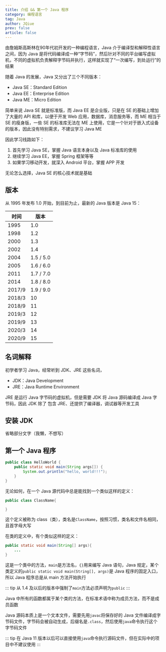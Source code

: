 ```yaml
---
title: 介绍 && 第一个 Java 程序
category: 编程语言
tag: Java
author: JQiue
prev: false
article: false
---
```


由詹姆斯高斯林在90年代初开发的一种编程语言，Java 介于编译型和解释性语言之间，因为 Java 是将代码编译成一种“字节码”，然后针对不同的平台编写虚拟机，不同的虚拟机负责解释字节码并执行，这样就实现了“一次编写，到处运行”的结果

随着 Java 的发展，Java 又分出了三个不同版本：

+ Java SE：Standard Edition
+ Java EE：Enterprise Edition
+ Java ME：Micro Edition

简单来说 Java SE 就是标准版，而 Java EE 是企业版，只是在 SE 的基础上增加了大量的 API 和库，以便于开发 Web 应用，数据库，消息服务等，而 ME 相当于 SE 的瘦身版，一些 SE 的标准库无法在 ME 上使用，它是一个针对于嵌入式设备的版本，因此没有特别需求，不建议学习 Java ME

因此学习线路如下：

1. 首先学习 Java SE，掌握 Java 语言本身以及 Java 标准库的使用
2. 继续学习 Java EE，掌握 Spring 框架等等
3. 如果学习移动开发，就深入 Android 平台，掌握 APP 开发

无论怎么选择，Java SE 的核心技术就是基础

## 版本

从 1995 年发布 1.0 开始，到目前为止，最新的 Java 版本是 Java 15：

时间|版本
---|---
1995|1.0
1998|1.2
2000|1.3
2002|1.4
2004|1.5 / 5.0
2005|1.6 / 6.0
2011|1.7 / 7.0
2014|1.8 / 8.0
2017/9|1.9 / 9.0
2018/3|10
2018/9|11
2019/3|12
2019/9|13
2020/3|14
2020/9|15

## 名词解释

初学者学习 Java，经常听到 JDK、JRE 这些名词，

+ JDK：Java Development
+ JRE：Java Runtime Environment

JRE 是运行 Java 字节码的虚拟机，但是需要 JDK 将 Java 源码编译成 Java 字节码，因此 JDK 除了 包含 JRE、还提供了编译器，调试器等开发工具

## 安装 JDK

省略部分文字（我懒，不想写）

## 第一个 Java 程序

```java
public class HelloWorld {
    public static void main(String args[]) {
        System.out.println("hello, world!!!");
    }
}
```

无论如何，在一个 Java 源代码中总是能找到一个类似这样的定义：

```java
public class ClassName{

}
```

这个定义被称为 class（类），类名是`ClassName`，按照习惯，类名和文件名相同，且首字母大写

在类的定义中，有个类似这样的定义：

```java
public static void main(String[] args){
    ...
}
```

这是一个类中的方法，`main`是方法名，`{}`用来编写 Java 语句，Java 规定，某个类定义的`public static void main(String[], args)`是 Java 程序的固定入口，所以 Java 程序总是从 main 方法开始执行

::: tip
从 1.4 及以后的版本中强制了`main`方法必须声明为`public`
:::

Java 中所有的函数都属于某个类的方法，在标准术语中称为成员方法，而不是成员函数

Java 源码本质上是一个文本文件，需要先用`javac`将保存好的 Java 文件编译成字节码文件，字节码会被自动生成，后缀名是`.class`，然后使用`java`命令执行这个字节码文件

::: tip
在 Java 11 版本以后可以直接使用`java`命令执行源码文件，但在实际中的项目中不建议使用
:::
